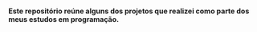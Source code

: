 #### Este repositório reúne alguns dos projetos que realizei como parte dos meus estudos em programação.
